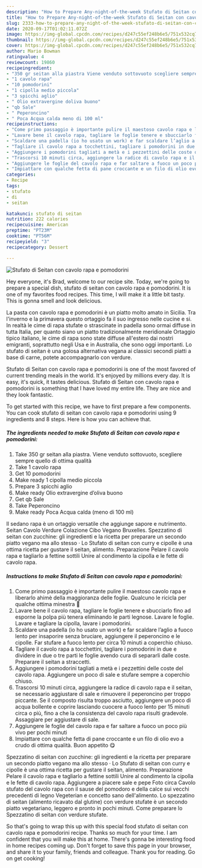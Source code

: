 ```yaml
---
description: "How to Prepare Any-night-of-the-week Stufato di Seitan con cavolo rapa e pomodorini"
title: "How to Prepare Any-night-of-the-week Stufato di Seitan con cavolo rapa e pomodorini"
slug: 2333-how-to-prepare-any-night-of-the-week-stufato-di-seitan-con-cavolo-rapa-e-pomodorini
date: 2020-09-17T01:02:11.072Z
image: https://img-global.cpcdn.com/recipes/d247c55ef248b6e5/751x532cq70/stufato-di-seitan-con-cavolo-rapa-e-pomodorini-recipe-main-photo.jpg
thumbnail: https://img-global.cpcdn.com/recipes/d247c55ef248b6e5/751x532cq70/stufato-di-seitan-con-cavolo-rapa-e-pomodorini-recipe-main-photo.jpg
cover: https://img-global.cpcdn.com/recipes/d247c55ef248b6e5/751x532cq70/stufato-di-seitan-con-cavolo-rapa-e-pomodorini-recipe-main-photo.jpg
author: Mario Bowman
ratingvalue: 4
reviewcount: 19860
recipeingredient:
- "350 gr seitan alla piastra Viene venduto sottovuoto scegliere sempre quello di ottima qualit"
- "1 cavolo rapa"
- "10 pomodorini"
- "1 cipolla medio piccola"
- "3 spicchi aglio"
- " Olio extravergine doliva buono"
- "qb Sale"
- " Peperoncino"
- " Poca Acqua calda meno di 100 ml"
recipeinstructions:
- "Come primo passaggio è importante pulire il maestoso cavolo rapa e liberarlo ahimè della maggioranza delle foglie. Qualcuno le ricicla per qualche ottima minestra 🤩"
- "Lavare bene il cavolo rapa, tagliare le foglie tenere e sbucciarlo fino ad esporne la polpa più tenera eliminando le parti legnose. Lavare le foglie. Lavare e tagliare la cipolla, lavare i pomodorini."
- "Scaldare una padella (io ho usato un work) e far scaldare l’aglio a fuoco lento per insaporire senza bruciare, aggiungere il peperoncino e le cipolle. Far stufare a fuoco lento per circa 10 minuti a coperchio chiuso."
- "Tagliare il cavolo rapa a tocchettini, tagliare i pomodorini in due e dividere in due o tre parti le foglie avendo cura di separarli dalle coste. Preparare il seitan a straccetti."
- "Aggiungere i pomodorini tagliati a metà e i pezzettini delle coste del cavolo rapa. Aggiungere un poco di sale e stufare sempre a coperchio chiuso."
- "Trascorsi 10 minuti circa, aggiungere la radice di cavolo rapa e il seitan, se necessario aggiustare di sale e rimuovere il peperoncino per troppo piccante. Se il composto risulta troppo asciutto, aggiungere un poco di acqua bollente e coprire lasciando cuocere a fuoco lento per 15 minuti circa o più, fino a che la consistenza del cavolo rapa risulti gradevole. Assaggiare per aggiustare di sale."
- "Aggiungere le foglie del cavolo rapa e far saltare a fuoco un poco più vivo per pochi minuti"
- "Impiattare con qualche fetta di pane croccante e un filo di olio evo a crudo di ottima qualità. Buon appetito 😋"
categories:
- Recipe
tags:
- stufato
- di
- seitan

katakunci: stufato di seitan 
nutrition: 222 calories
recipecuisine: American
preptime: "PT23M"
cooktime: "PT56M"
recipeyield: "3"
recipecategory: Dessert

---
```



![Stufato di Seitan con cavolo rapa e pomodorini](https://img-global.cpcdn.com/recipes/d247c55ef248b6e5/751x532cq70/stufato-di-seitan-con-cavolo-rapa-e-pomodorini-recipe-main-photo.jpg)

Hey everyone, it's Brad, welcome to our recipe site. Today, we're going to prepare a special dish, stufato di seitan con cavolo rapa e pomodorini. It is one of my favorites food recipes. This time, I will make it a little bit tasty. This is gonna smell and look delicious.

La pasta con cavolo rapa e pomodorini è un piatto molto amato in Sicilia. Tra l&#39;inverno e la primavera questo ortaggio fa il suo ingresso nelle cucine e si. In realtà le cime di rapa stufate o strascinate in padella sono ormai diffuse in tutta Italia, per quanto siano un piatto tradizionalmente meridionale Ortaggio tipico italiano, le cime di rapa sono state diffuse all&#39;estero dai nostri emigranti, soprattutto negli Usa e in Australia, che sono oggi importanti. Lo stufato di seitan è una golosa alternativa vegana ai classici secondi piatti a base di carne, potete accompagnarlo con verdure.

Stufato di Seitan con cavolo rapa e pomodorini is one of the most favored of current trending meals in the world. It's enjoyed by millions every day. It is easy, it's quick, it tastes delicious. Stufato di Seitan con cavolo rapa e pomodorini is something that I have loved my entire life. They are nice and they look fantastic.


To get started with this recipe, we have to first prepare a few components. You can cook stufato di seitan con cavolo rapa e pomodorini using 9 ingredients and 8 steps. Here is how you can achieve that.

<!--inarticleads1-->

##### The ingredients needed to make Stufato di Seitan con cavolo rapa e pomodorini:

1. Take 350 gr seitan alla piastra. Viene venduto sottovuoto, scegliere sempre quello di ottima qualità
1. Take 1 cavolo rapa
1. Get 10 pomodorini
1. Make ready 1 cipolla medio piccola
1. Prepare 3 spicchi aglio
1. Make ready  Olio extravergine d’oliva buono
1. Get qb Sale
1. Take  Peperoncino
1. Make ready  Poca Acqua calda (meno di 100 ml)


Il sedano rapa è un ortaggio versatile che aggiunge sapore e nutrimento. Seitan Cavolo Verdure Colazione Cibo Vegano Bruxelles. Spezzatino di seitan con zucchine: gli ingredienti e la ricetta per preparare un secondo piatto vegano ma allo stesso · Lo Stufato di seitan con curry e cipolle è una ottima ricetta per gustare il seitan, alimento. Preparazione Pelare il cavolo rapa e tagliarlo a fettine sottili Unire al condimento la cipolla e le fette di cavolo rapa. 

<!--inarticleads2-->

##### Instructions to make Stufato di Seitan con cavolo rapa e pomodorini:

1. Come primo passaggio è importante pulire il maestoso cavolo rapa e liberarlo ahimè della maggioranza delle foglie. Qualcuno le ricicla per qualche ottima minestra 🤩
1. Lavare bene il cavolo rapa, tagliare le foglie tenere e sbucciarlo fino ad esporne la polpa più tenera eliminando le parti legnose. Lavare le foglie. Lavare e tagliare la cipolla, lavare i pomodorini.
1. Scaldare una padella (io ho usato un work) e far scaldare l’aglio a fuoco lento per insaporire senza bruciare, aggiungere il peperoncino e le cipolle. Far stufare a fuoco lento per circa 10 minuti a coperchio chiuso.
1. Tagliare il cavolo rapa a tocchettini, tagliare i pomodorini in due e dividere in due o tre parti le foglie avendo cura di separarli dalle coste. Preparare il seitan a straccetti.
1. Aggiungere i pomodorini tagliati a metà e i pezzettini delle coste del cavolo rapa. Aggiungere un poco di sale e stufare sempre a coperchio chiuso.
1. Trascorsi 10 minuti circa, aggiungere la radice di cavolo rapa e il seitan, se necessario aggiustare di sale e rimuovere il peperoncino per troppo piccante. Se il composto risulta troppo asciutto, aggiungere un poco di acqua bollente e coprire lasciando cuocere a fuoco lento per 15 minuti circa o più, fino a che la consistenza del cavolo rapa risulti gradevole. Assaggiare per aggiustare di sale.
1. Aggiungere le foglie del cavolo rapa e far saltare a fuoco un poco più vivo per pochi minuti
1. Impiattare con qualche fetta di pane croccante e un filo di olio evo a crudo di ottima qualità. Buon appetito 😋


Spezzatino di seitan con zucchine: gli ingredienti e la ricetta per preparare un secondo piatto vegano ma allo stesso · Lo Stufato di seitan con curry e cipolle è una ottima ricetta per gustare il seitan, alimento. Preparazione Pelare il cavolo rapa e tagliarlo a fettine sottili Unire al condimento la cipolla e le fette di cavolo rapa. Aggiungere a piacere sale e pepe Foto circa Cavolo stufato del cavolo rapa con il sause del pomodoro e della calce sui vecchi precedenti di legno Vegeterian e concetto sano dell&#39;alimento. Lo spezzatino di seitan (alimento ricavato dal glutine) con verdure stufate è un secondo piatto vegetariano, leggero e pronto in pochi minuti. Come preparare lo Spezzatino di seitan con verdure stufate. 

So that's going to wrap this up with this special food stufato di seitan con cavolo rapa e pomodorini recipe. Thanks so much for your time. I am confident that you will make this at home. There's gonna be interesting food in home recipes coming up. Don't forget to save this page in your browser, and share it to your family, friends and colleague. Thank you for reading. Go on get cooking!
